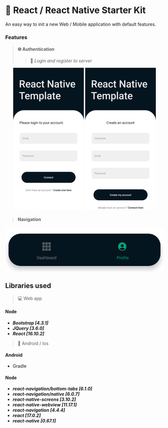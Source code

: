 # 📱 React / React Native Starter Kit

An easy way to init a new Web / Mobile application with default features.

### Features

> #### 🌐 Authentication
>> 👥 _Login and register to server_

<p align="center">
  <img height="450" src="imgs/login.png" width="225"/> 
  <img height="450" src="imgs/register.png" width="225"/> 
</p>


> #### Navigation 

<p align="center">
  <img src="imgs/navigation.png" /> 
  
</p>



## Libraries used

> 💻 Web app

#### Node

- **_Bootstrap [4.3.1]_**
- **_JQuery [3.6.0]_**
- **_React [16.10.2]_**

> 📱 Android / Ios

#### Android

- Gradle

#### Node

- **_react-navigation/bottom-tabs [6.1.0]_**
- **_react-navigation/native [6.0.7]_**
- **_react-native-screens [3.10.2]_**
- **_react-native-webview [11.17.1]_**
- **_react-navigation [4.4.4]_**
- **_react [17.0.2]_**
- **_react-native [0.67.1]_**
